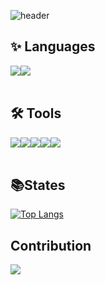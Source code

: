 ![header](https://capsule-render.vercel.app/api?type=Venom&color=auto&height=200&section=header&text=Windows%20Application%20Deverloper&fontSize=50)

## ✨ Languages
<div style="display:flex; flex-direction:row;">
    <img src="https://img.shields.io/badge/csharp-512BD4?style=flat&logo=csharp&logoColor=white">
    <img src="https://img.shields.io/badge/javascript-F7DF1E?style=flat&logo=javascript&logoColor=white">
</div><br>

## 🛠 Tools
<div style="display:flex; flex-direction:row;">
    <img src="https://img.shields.io/badge/visualstudio-5C2D91?style=flat&logo=visualstudio&logoColor=white">
    <img src="https://img.shields.io/badge/slack-4A154B?style=flat&logo=slack&logoColor=white">
    <img src="https://img.shields.io/badge/PostgreSQL-4169E1?style=flat&logo=PostgreSQL&logoColor=white">
    <img src="https://img.shields.io/badge/confluence-172B4D?style=flat&logo=confluence&logoColor=white">
    <img src="https://img.shields.io/badge/git-F05032?style=flat&logo=git&logoColor=white">
</div><br>

## 📚States
[![Top Langs](https://github-readme-stats.vercel.app/api/top-langs/?username=donpp237&layout=donut&exclude_repo=donpp237.github.io)](https://github.com/anuraghazra/github-readme-stats)

## Contribution

[<img src="https://img.shields.io/badge/nuget-004880?style=flat&logo=nuget&logoColor=white">](https://www.nuget.org/profiles/Gijung2)
